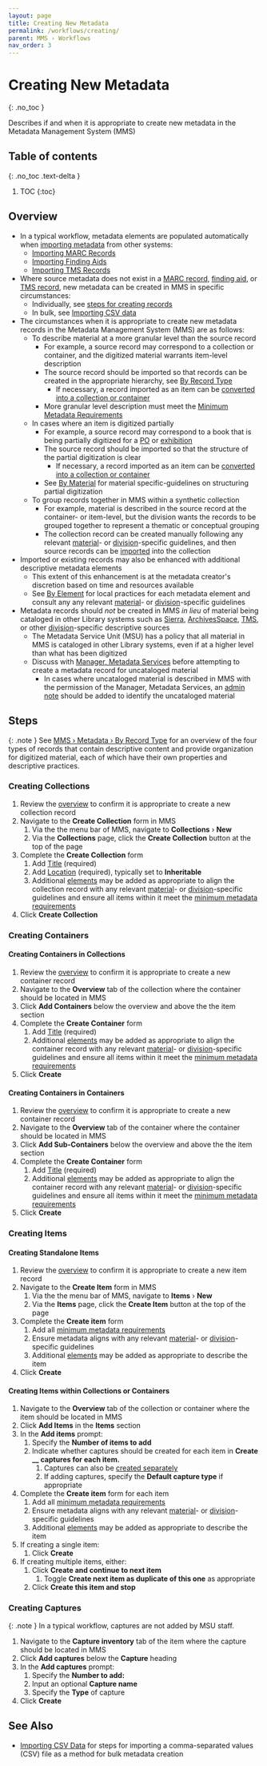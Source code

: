```yaml
---
layout: page
title: Creating New Metadata
permalink: /workflows/creating/
parent: MMS › Workflows
nav_order: 3
---
```


# Creating New Metadata
{: .no_toc }

Describes if and when it is appropriate to create new metadata in the Metadata Management System (MMS)

## Table of contents
{: .no_toc .text-delta }

1. TOC
{:toc}

## Overview
- In a typical workflow, metadata elements are populated automatically when [importing metadata](/metadata-documentation/workflows/importing/) from other systems:
  - [Importing MARC Records](/metadata-documentation/workflows/importing/marc/)
  - [Importing Finding Aids](/metadata-documentation/workflows/importing/finding-aids/)
  - [Importing TMS Records](/metadata-documentation/workflows/importing/tms/)
- Where source metadata does not exist in a [MARC record](/metadata-documentation/workflows/importing/marc/), [finding aid](/metadata-documentation/workflows/importing/finding-aids/), or [TMS record](/metadata-documentation/workflows/importing/csv/), new metadata can be created in MMS in specific circumstances:
  - Individually, see [steps for creating records](#steps)
  - In bulk, see [Importing CSV data](/metadata-documentation/workflows/importing/csv/)
- The circumstances when it is appropriate to create new metadata records in the Metadata Management System (MMS) are as follows:
  - To describe material at a more granular level than the source record
    - For example, a source record may correspond to a collection or container, and the digitized material warrants item-level description
    - The source record should be imported so that records can be created in the appropriate hierarchy, see [By Record Type](/metadata-documentation/metadata/record-type/)
      - If necessary, a record imported as an item can be [converted into a collection or container](/metadata-documentation/workflows/remediation/restructuring/#converting-items)
    - More granular level description must meet the [Minimum Metadata Requirements](/metadata-documentation/metadata/guidelines/#minimum-metadata-requirements)
  - In cases where an item is digitized partially
    - For example, a source record may correspond to a book that is being partially digitized for a [PO](/metadata-documentation/workflows/digitization/po/) or [exhibition](/metadata-documentation/workflows/digitization/exhibitions/)
    - The source record should be imported so that the structure of the partial digitization is clear
      - If necessary, a record imported as an item can be [converted into a collection or container](/metadata-documentation/workflows/remediation/restructuring/#converting-items)
    - See [By Material](/metadata-documentation/metadata/material/) for material specific-guidelines on structuring partial digitization
  - To group records together in MMS within a synthetic collection
    - For example, material is described in the source record at the container- or item-level, but the division wants the records to be grouped together to represent a thematic or conceptual grouping
    - The collection record can be created manually following any relevant [material](/metadata-documentation/metadata/material/)- or [division](/metadata-documentation/metadata/division/)-specific guidelines, and then source records can be [imported](/metadata-documentation/workflows/importing/) into the collection
- Imported or existing records may also be enhanced with additional descriptive metadata elements
  - This extent of this enhancement is at the metadata creator's discretion based on time and resources available
  - See [By Element](/metadata-documentation/metadata/element/) for local practices for each metadata element and consult any any relevant [material](/metadata-documentation/metadata/material/)- or [division](/metadata-documentation/metadata/division/)-specific guidelines
- Metadata records should _not_ be created in MMS _in lieu_ of material being cataloged in other Library systems such as [Sierra](/metadata-documentation/resources/glossary/#sierra), [ArchivesSpace](/metadata-documentation/resources/glossary/#archivesspace), [TMS](/metadata-documentation/resources/glossary/#the-museum-system), or other [division](/metadata-documentation/metadata/division/)-specific descriptive sources
  - The Metadata Service Unit (MSU) has a policy that all material in MMS is cataloged in other Library systems, even if at a higher level than what has been digitized
  - Discuss with [Manager, Metadata Services](/metadata-documentation/contact/#our-team) before attempting to create a metadata record for uncataloged material
    - In cases where uncataloged material is described in MMS with the permission of the Manager, Metadata Services, an [admin note](/metadata-documentation/metadata/element/note/#type) should be added to identify the uncataloged material

## Steps

{: .note }
See [MMS › Metadata › By Record Type](/metadata-documentation/metadata/record-type/) for an overview of the four types of records that contain descriptive content and provide organization for digitized material, each of which have their own properties and descriptive practices.

### Creating Collections
1. Review the [overview](#overview) to confirm it is appropriate to create a new collection record
1. Navigate to the **Create Collection** form in MMS
   1. Via the the menu bar of MMS, navigate to **Collections** › **New**
   1. Via the **Collections** page, click the **Create Collection** button at the top of the page
1. Complete the **Create Collection** form
   1. Add [Title](/metadata-documentation/metadata/element/title/) (required)
   1. Add [Location](/metadata-documentation/metadata/element/location/) (required), typically set to **Inheritable**
   1. Additional [elements](/metadata-documentation/metadata/element/) may be added as appropriate to align the collection record with any relevant [material](/metadata-documentation/metadata/material/)- or [division](/metadata-documentation/metadata/division/)-specific guidelines and ensure all items within it meet the [minimum metadata requirements](/metadata-documentation/metadata/guidelines/#minimum-metadata-requirements)
1. Click **Create Collection**

### Creating Containers

#### Creating Containers in Collections
1. Review the [overview](#overview) to confirm it is appropriate to create a new container record
1. Navigate to the **Overview** tab of the collection where the container should be located in MMS
1. Click **Add Containers** below the overview and above the the item section
1. Complete the **Create Container** form
   1. Add [Title](/metadata-documentation/metadata/element/title/) (required)
   1. Additional [elements](/metadata-documentation/metadata/element/) may be added as appropriate to align the container record with any relevant [material](/metadata-documentation/metadata/material/)- or [division](/metadata-documentation/metadata/division/)-specific guidelines and ensure all items within it meet the [minimum metadata requirements](/metadata-documentation/metadata/guidelines/#minimum-metadata-requirements)
1. Click **Create**

#### Creating Containers in Containers
1. Review the [overview](#overview) to confirm it is appropriate to create a new container record
1. Navigate to the **Overview** tab of the container where the container should be located in MMS
1. Click **Add Sub-Containers** below the overview and above the the item section
1. Complete the **Create Container** form
   1. Add [Title](/metadata-documentation/metadata/element/title/) (required)
   1. Additional [elements](/metadata-documentation/metadata/element/) may be added as appropriate to align the container record with any relevant [material](/metadata-documentation/metadata/material/)- or [division](/metadata-documentation/metadata/division/)-specific guidelines and ensure all items within it meet the [minimum metadata requirements](/metadata-documentation/metadata/guidelines/#minimum-metadata-requirements)
1. Click **Create**

### Creating Items

#### Creating Standalone Items
1. Review the [overview](#overview) to confirm it is appropriate to create a new item record
1. Navigate to the **Create Item** form in MMS
   1. Via the the menu bar of MMS, navigate to **Items** › **New**
   1. Via the **Items** page, click the **Create Item** button at the top of the page
1. Complete the **Create item** form
   1. Add all [minimum metadata requirements](/metadata-documentation/metadata/guidelines/#minimum-metadata-requirements)
   1. Ensure metadata aligns with any relevant [material](/metadata-documentation/metadata/material/)- or [division](/metadata-documentation/metadata/division/)-specific guidelines
   1. Additional [elements](/metadata-documentation/metadata/element/) may be added as appropriate to describe the item
1. Click **Create**

#### Creating Items within Collections or Containers
1. Navigate to the **Overview** tab of the collection or container where the item should be located in MMS
1. Click **Add Items** in the **Items** section
1. In the **Add items** prompt:
   1. Specify the **Number of items to add**
   1. Indicate whether captures should be created for each item in **Create \_\_ captures for each item.**
      1. Captures can also be [created separately](#creating-captures)
      1. If adding captures, specify the **Default capture type** if appropriate
1. Complete the **Create item** form for each item
   1. Add all [minimum metadata requirements](/metadata-documentation/metadata/guidelines/#minimum-metadata-requirements)
   1. Ensure metadata aligns with any relevant [material](/metadata-documentation/metadata/material/)- or [division](/metadata-documentation/metadata/division/)-specific guidelines
   1. Additional [elements](/metadata-documentation/metadata/element/) may be added as appropriate to describe the item
1. If creating a single item:
   1. Click **Create**
1. If creating multiple items, either:
   1. Click **Create and continue to next item**
      1. Toggle **Create next item as duplicate of this one** as appropriate
   1. Click **Create this item and stop**

### Creating Captures

{: .note }
In a typical workflow, captures are not added by MSU staff.

1. Navigate to the **Capture inventory** tab of the item where the capture should be located in MMS
1. Click **Add captures** below the **Capture** heading
1. In the **Add captures** prompt:
   1. Specify the **Number to add:**
   1. Input an optional **Capture name**
   1. Specify the **Type** of capture
1. Click **Create**

## See Also
- [Importing CSV Data](/metadata-documentation/workflows/importing/csv/) for steps for importing a comma-separated values (CSV) file as a method for bulk metadata creation